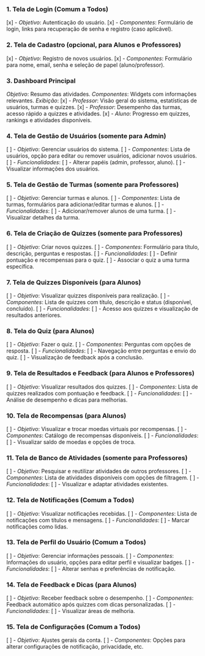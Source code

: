 ### 1. Tela de Login (Comum a Todos)

[x] - _Objetivo_: Autenticação do usuário.
[x] - _Componentes_: Formulário de login, links para recuperação de senha e registro (caso aplicável).

### 2. Tela de Cadastro (opcional, para Alunos e Professores)

[x] - _Objetivo_: Registro de novos usuários.
[x] - _Componentes_: Formulário para nome, email, senha e seleção de papel (aluno/professor).

### 3. Dashboard Principal

_Objetivo_: Resumo das atividades.
_Componentes_: Widgets com informações relevantes.
_Exibição_:
[x] - _Professor_: Visão geral do sistema, estatísticas de usuários, turmas e quizzes.
[x] - _Professor_: Desempenho das turmas, acesso rápido a quizzes e atividades.
[x] - _Aluno_: Progresso em quizzes, rankings e atividades disponíveis.

### 4. Tela de Gestão de Usuários (somente para Admin)

[ ] - _Objetivo_: Gerenciar usuários do sistema.
[ ] - _Componentes_: Lista de usuários, opção para editar ou remover usuários, adicionar novos usuários.
[ ] - _Funcionalidades_:
[ ] - Alterar papéis (admin, professor, aluno).
[ ] - Visualizar informações dos usuários.

### 5. Tela de Gestão de Turmas (somente para Professores)

[ ] - _Objetivo_: Gerenciar turmas e alunos.
[ ] - _Componentes_: Lista de turmas, formulários para adicionar/editar turmas e alunos.
[ ] - _Funcionalidades_:
[ ] - Adicionar/remover alunos de uma turma.
[ ] - Visualizar detalhes da turma.

### 6. Tela de Criação de Quizzes (somente para Professores)

[ ] - _Objetivo_: Criar novos quizzes.
[ ] - _Componentes_: Formulário para título, descrição, perguntas e respostas.
[ ] - _Funcionalidades_:
[ ] - Definir pontuação e recompensas para o quiz.
[ ] - Associar o quiz a uma turma específica.

### 7. Tela de Quizzes Disponíveis (para Alunos)

[ ] - _Objetivo_: Visualizar quizzes disponíveis para realização.
[ ] - _Componentes_: Lista de quizzes com título, descrição e status (disponível, concluído).
[ ] - _Funcionalidades_:
[ ] - Acesso aos quizzes e visualização de resultados anteriores.

### 8. Tela do Quiz (para Alunos)

[ ] - _Objetivo_: Fazer o quiz.
[ ] - _Componentes_: Perguntas com opções de resposta.
[ ] - _Funcionalidades_:
[ ] - Navegação entre perguntas e envio do quiz.
[ ] - Visualização de feedback após a conclusão.

### 9. Tela de Resultados e Feedback (para Alunos e Professores)

[ ] - _Objetivo_: Visualizar resultados dos quizzes.
[ ] - _Componentes_: Lista de quizzes realizados com pontuação e feedback.
[ ] - _Funcionalidades_:
[ ] - Análise de desempenho e dicas para melhorias.

### 10. Tela de Recompensas (para Alunos)

[ ] - _Objetivo_: Visualizar e trocar moedas virtuais por recompensas.
[ ] - _Componentes_: Catálogo de recompensas disponíveis.
[ ] - _Funcionalidades_:
[ ] - Visualizar saldo de moedas e opções de troca.

### 11. Tela de Banco de Atividades (somente para Professores)

[ ] - _Objetivo_: Pesquisar e reutilizar atividades de outros professores.
[ ] - _Componentes_: Lista de atividades disponíveis com opções de filtragem.
[ ] - _Funcionalidades_:
[ ] - Visualizar e adaptar atividades existentes.

### 12. Tela de Notificações (Comum a Todos)

[ ] - _Objetivo_: Visualizar notificações recebidas.
[ ] - _Componentes_: Lista de notificações com títulos e mensagens.
[ ] - _Funcionalidades_:
[ ] - Marcar notificações como lidas.

### 13. Tela de Perfil do Usuário (Comum a Todos)

[ ] - _Objetivo_: Gerenciar informações pessoais.
[ ] - _Componentes_: Informações do usuário, opções para editar perfil e visualizar badges.
[ ] - _Funcionalidades_:
[ ] - Alterar senhas e preferências de notificação.

### 14. Tela de Feedback e Dicas (para Alunos)

[ ] - _Objetivo_: Receber feedback sobre o desempenho.
[ ] - _Componentes_: Feedback automático após quizzes com dicas personalizadas.
[ ] - _Funcionalidades_:
[ ] - Visualizar áreas de melhoria.

### 15. Tela de Configurações (Comum a Todos)

[ ] - _Objetivo_: Ajustes gerais da conta.
[ ] - _Componentes_: Opções para alterar configurações de notificação, privacidade, etc.
